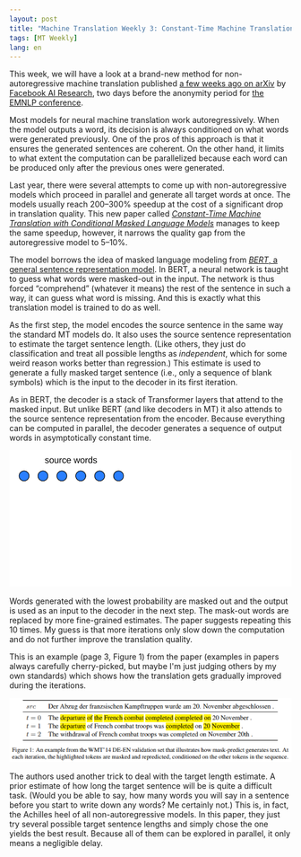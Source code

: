```yaml
---
layout: post
title: "Machine Translation Weekly 3: Constant-Time Machine Translation with Conditional Masked Language Models"
tags: [MT Weekly]
lang: en
---
```


This week, we will have a look at a brand-new method for non-autoregressive
machine translation published [a few weeks ago on
arXiv](https://arxiv.org/pdf/1904.09324.pdf) by [Facebook AI
Research](https://research.fb.com/category/facebook-ai-research/), two days
before the anonymity period for [the EMNLP
conference](https://www.emnlp-ijcnlp2019.org/).

Most models for neural machine translation work autoregressively. When the
model outputs a word, its decision is always conditioned on what words were
generated previously. One of the pros of this approach is that it ensures the
generated sentences are coherent. On the other hand, it limits to what extent
the computation can be parallelized because each word can be produced only
after the previous ones were generated.

Last year, there were several attempts to come up with non-autoregressive
models which proceed in parallel and generate all target words at once. The
models usually reach 200–300% speedup at the cost of a significant drop in
translation quality. This new paper called [_Constant-Time Machine Translation
with Conditional Masked Language Models_](https://arxiv.org/pdf/1904.09324.pdf)
manages to keep the same speedup, however, it narrows the quality gap from the
autoregressive model to 5–10%.

The model borrows the idea of masked language modeling from [_BERT_, a general
sentence representation model](https://arxiv.org/pdf/1810.04805.pdf). In BERT,
a neural network is taught to guess what words were masked-out in the input.
The network is thus forced “comprehend” (whatever it means) the rest of the
sentence in such a way, it can guess what word is missing. And this is exactly
what this translation model is trained to do as well.

As the first step, the model encodes the source sentence in the same way the
standard MT models do. It also uses the source sentence representation to
estimate the target sentence length. (Like others, they just do classification
and treat all possible lengths as _independent_, which for some weird reason
works better than regression.) This estimate is used to generate a fully masked
target sentence (i.e., only a sequence of blank symbols) which is the input to
the decoder in its first iteration.

As in BERT, the decoder is a stack of Transformer layers that attend to the
masked input. But unlike BERT (and like decoders in MT) it also attends to the
source sentence representation from the encoder. Because everything can be
computed in parallel, the decoder generates a sequence of output words in
asymptotically constant time.

<div align="center">
<img src="/assets/MT-Weekly-3/step00.svg" id="slide" />
</div>

<script>
Number.prototype.pad = function(size) {
    var s = String(this);
    while (s.length < (size || 2)) {s = "0" + s;}
    return s;
}

function slideshow() {
    var slide_src = document.getElementById("slide").src;
	var slide_id_str = slide_src[slide_src.length - 6] + slide_src[slide_src.length - 5];
    var slide_id = parseInt(slide_src[slide_src.length - 6] + slide_src[slide_src.length - 5]);
    var next_id = (slide_id + 1) % 16;
    document.getElementById("slide").src = "/assets/MT-Weekly-3/step" + next_id.pad(2) + ".svg";
    setTimeout(slideshow, 2000);
}
setTimeout(slideshow, 2000);
</script>

Words generated with the lowest probability are masked out and the output is
used as an input to the decoder in the next step. The mask-out words are
replaced by more fine-grained estimates. The paper suggests repeating this 10
times. My guess is that more iterations only slow down the computation and do
not further improve the translation quality.

This is an example (page 3, Figure 1) from the paper (examples in papers always
carefully cherry-picked, but maybe I'm just judging others by my own standards)
which shows how the translation gets gradually improved during the iterations.

![Paper example](/assets/constant_time.png)

The authors used another trick to deal with the target length estimate. A prior
estimate of how long the target sentence will be is quite a difficult task.
(Would you be able to say, how many words you will say in a sentence before you
start to write down any words? Me certainly not.) This is, in fact, the
Achilles heel of all non-autoregressive models. In this paper, they just try
several possible target sentence lengths and simply chose the one yields the
best result. Because all of them can be explored in parallel, it only means a
negligible delay.
